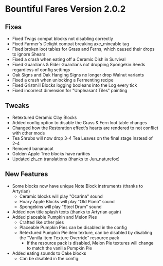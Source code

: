 # Bountiful Fares Version 2.0.2

## Fixes
- Fixed Twigs compat blocks not disabling correctly
- Fixed Farmer's Delight compat breaking axe_mineable tag
- Fixed broken loot tables for Grass and Ferns, which caused their drops to ignore Shears
- Fixed a crash when eating off a Ceramic Dish in Survival
- Fixed Guardians & Elder Guardians not dropping Spongekin Seeds regardless of config settings
- Oak Signs and Oak Hanging Signs no longer drop Walnut variants
- Fixed a crash when unlocking a Fermenting recipe
- Fixed Gristmill Blocks logging booleans into the Log every tick
- Fixed incorrect dimension for "Unpleasant Tiles" painting

## Tweaks
- Retextured Ceramic Clay Blocks
- Added config option to disable the Grass & Fern loot table changes
- Changed how the Restoration effect's hearts are rendered to not conflict with other mods
- Tea Shrubs will now drop 3-4 Tea Leaves on the final stage instead of 2-4
- Removed bananacat
- Golden Apple Tree blocks have rarities
- Updated zh_cn translations (thanks to Jun_naturefox)

## New Features
- Some blocks now have unique Note Block instruments (thanks to Artyrian)
  - Ceramic blocks will play "Ocarina" sound
  - Hoary Apple Blocks will play "Old Piano" sound
  - Spongekins will play "Steel Drum" sound
- Added new title splash texts (thanks to Artyrian again)
- Added placeable Pumpkin and Melon Pies
  - Crafted like other pies
  - Placeable Pumpkin Pies can be disabled in the config
  - Retextured Pumpkin Pie item texture, can be disabled by disabling the "Vanilla Item Texture Override" resource pack
    - If the resource pack is disabled, Melon Pie textures will change to match the vanilla Pumpkin Pie
- Added eating sounds to Cake blocks
  - Can be disabled in the config